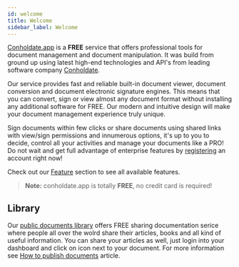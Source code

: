 ```yaml
---
id: welcome
title: Welcome
sidebar_label: Welcome
---
```


[Conholdate.app](https://conholdate.app) is a **FREE** service that offers professional tools for document management and document manipulation.
It was build from ground up using latest high-end technologies and API's from leading software company [Conholdate](https://www.conholdate.com).

Our service provides fast and reliable built-in document viewer, document conversion and document electronic signature engines. This means that you can convert, sign or view almost any document format without installing any additional software for FREE.
Our modern and intuitive design will make your document management experience truly unique.

Sign documents within few clicks or share documents using shared links with view/sign permissions and innumerous options, it's up to you to decide, control all your activities and manage your documents like a PRO!
Do not wait and get full advantage of enterprise features by [registering](https://www.conholdate.app/signin) an account right now!

Check out our [Feature](https://features.conholdate.app) section to see all available features.

> **Note:** conholdate.app is totally **FREE**, no credit card is required!

## Library
Our [public documents library](https://library.conholdate.app) offers FREE sharing documentation serice where people all over the wolrd share their articles, books and all kind of useful information.
You can share your articles as well, just login into your dashboard and click on <i class="fas fa-book"></i> icon next to your document.
For more information see [How to publish documents](how-to/Publish.md) article.
